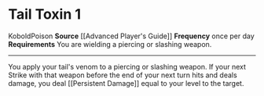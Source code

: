 ﻿---
actions: '[one-action]'
cost: null
element: null
frequency: once per day
id: '540'
name: Tail Toxin
rarity: Common
requirement: You are wielding a piercing or slashing weapon.
school: null
source: '[[DATABASE/source/Advanced Player''s Guide|Advanced Player''s Guide]]'
trait:
- '[[DATABASE/trait/Kobold|Kobold]]'
- '[[DATABASE/trait/Poison|Poison]]'
trigger: null
type: Action

---
# Tail Toxin <span class="action-icon">1</span>

<span class="item-trait">Kobold</span><span class="item-trait">Poison</span>
**Source** [[Advanced Player's Guide]] 
**Frequency** once per day
**Requirements** You are wielding a piercing or slashing weapon.

---
You apply your tail's venom to a piercing or slashing weapon. If your next Strike with that weapon before the end of your next turn hits and deals damage, you deal [[Persistent Damage]] equal to your level to the target.